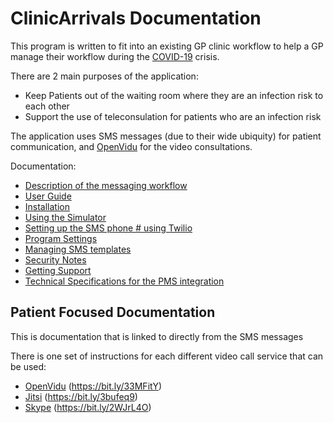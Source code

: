 # ClinicArrivals Documentation
 
This program is written to fit into an existing GP clinic workflow
to help a GP manage their workflow during the [COVID-19](https://en.wikipedia.org/wiki/Coronavirus_disease_2019) crisis. 

There are 2 main purposes of the application: 

* Keep Patients out of the waiting room where they are an infection risk to each other 
* Support the use of teleconsulation for patients who are an infection risk

The application uses SMS messages (due to their wide ubiquity) for patient communication,
and [OpenVidu](https://openvidu.org/) for the video consultations. 

Documentation:

* [Description of the messaging workflow](Workflow.md)
* [User Guide](UserGuide.md)
* [Installation](Installation.md)
* [Using the Simulator](Simulator.md)
* [Setting up the SMS phone # using Twilio](Twilio.md)
* [Program Settings](Settings.md)
* [Managing SMS templates](Templates.md)
* [Security Notes](Security.md)
* [Getting Support](Support.md)
* [Technical Specifications for the PMS integration](FHIRDocumentation.md)


## Patient Focused Documentation

This is documentation that is linked to directly from the SMS messages

There is one set of instructions for each different video call service that can be used:

* [OpenVidu](VideoOpenVidu.md)  (https://bit.ly/33MFitY)
* [Jitsi](VideoJitsi.md) (https://bit.ly/3bufeq9)
* [Skype](VideoSkype.md) (https://bit.ly/2WJrL4O)
